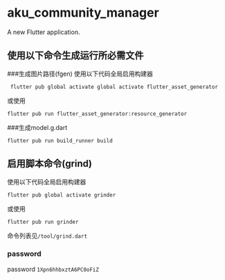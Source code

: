 # aku_community_manager

A new Flutter application.

## 使用以下命令生成运行所必需文件

###生成图片路径(fgen)
使用以下代码全局启用构建器
```shell
 flutter pub global activate global activate flutter_asset_generator
```
或使用
```shell
flutter pub run flutter_asset_generator:resource_generator

```
###生成model.g.dart
```shell
flutter pub run build_runner build
```
## 启用脚本命令(grind)
使用以下代码全局启用构建器
```shell
flutter pub global activate grinder
```
或使用
```shell
flutter pub run grinder
```
命令列表见```/tool/grind.dart```
### password

password `1Xpn6hhbxztA6PC0oFiZ`

